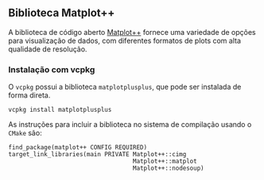 ## Biblioteca Matplot++

A biblioteca de código aberto
[Matplot++](https://alandefreitas.github.io/matplotplusplus/) fornece uma
variedade de opções para visualização de dados, com diferentes formatos de plots
com alta qualidade de resolução.

### Instalação com vcpkg

O `vcpkg` possui a biblioteca `matplotplusplus`, que pode ser instalada
de forma direta.

    vcpkg install matplotplusplus

As instruções para incluir a biblioteca no sistema de compilação usando o `CMake`
são:

    find_package(matplot++ CONFIG REQUIRED)
    target_link_libraries(main PRIVATE Matplot++::cimg
                                       Matplot++::matplot
                                       Matplot++::nodesoup)
